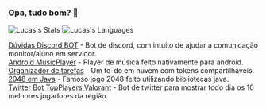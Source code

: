 ### Opa, tudo bom? 👋

<!--
**lucasgsa/lucasgsa** is a ✨ _special_ ✨ repository because its `README.md` (this file) appears on your GitHub profile.

Here are some ideas to get you started:

- 🔭 I’m currently working on ...
- 🌱 I’m currently learning ...
- 👯 I’m looking to collaborate on ...
- 🤔 I’m looking for help with ...
- 💬 Ask me about ...
- 📫 How to reach me: ...
- 😄 Pronouns: ...
- ⚡ Fun fact: ...
-->

![Lucas's Stats](https://github-readme-stats.vercel.app/api?username=lucasgsa&show_icons=true&theme=radical)
![Lucas's Languages](https://github-readme-stats.vercel.app/api/top-langs/?username=lucasgsa&layout=compact&theme=radical)

[Dúvidas Discord BOT](https://github.com/lucasgsa/DuvidasBot) - Bot de discord, com intuito de ajudar a comunicação monitor/aluno em servidor.<br>
[Android MusicPlayer](https://github.com/lucasgsa/AndroidMusicPlayerKPNz/blob/master/README.md) - Player de música feito nativamente para android.<br>
[Organizador de tarefas](https://organizadordetarefas.netlify.app/) - Um to-do em nuvem com tokens compartilháveis.<br>
[2048 em Java](https://github.com/lucasgsa/2048Java) - Famoso jogo 2048 feito utilizando bibliotecas java.<br>
[Twitter Bot TopPlayers Valorant](https://twitter.com/vlrtopbr) - Bot de twitter para mostrar todo dia os 10 melhores jogadores da região.<br>

